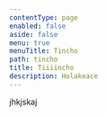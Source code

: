 ```yaml
---
contentType: page
enabled: false
aside: false
menu: true
menuTitle: Tincho
path: tincho
title: Tiiiincho
description: Holakeace
---
```

jhkjskaj
